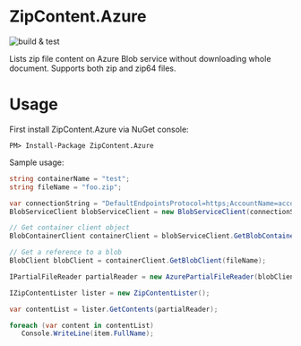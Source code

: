 # ZipContent.Azure
![build & test](https://github.com/hkutluay/ZipContent.Azure/workflows/build%20&%20test/badge.svg)

Lists zip file content on Azure Blob service without downloading whole document. Supports both zip and zip64 files.


# Usage

First install ZipContent.Azure via NuGet console:
```
PM> Install-Package ZipContent.Azure
```

Sample usage:
```csharp
string containerName = "test";
string fileName = "foo.zip";

var connectionString = "DefaultEndpointsProtocol=https;AccountName=accountname;AccountKey=/zzzz;EndpointSuffix=core.windows.net";
BlobServiceClient blobServiceClient = new BlobServiceClient(connectionString);

// Get container client object
BlobContainerClient containerClient = blobServiceClient.GetBlobContainerClient(containerName);

// Get a reference to a blob
BlobClient blobClient = containerClient.GetBlobClient(fileName);

IPartialFileReader partialReader = new AzurePartialFileReader(blobClient);

IZipContentLister lister = new ZipContentLister();

var contentList = lister.GetContents(partialReader);

foreach (var content in contentList)
   Console.WriteLine(item.FullName);
 ```

